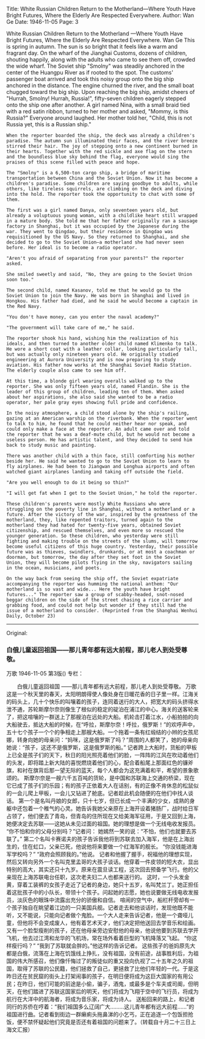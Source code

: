 Title: White Russian Children Return to the Motherland—Where Youth Have Bright Futures, Where the Elderly Are Respected Everywhere.
Author: Wan Ge
Date: 1946-11-05
Page: 3

White Russian Children Return to the Motherland
    —Where Youth Have Bright Futures, Where the Elderly Are Respected Everywhere.
    Wan Ge
    This is spring in autumn. The sun is so bright that it feels like a warm and fragrant day. On the wharf of the Jianghai Customs, dozens of children, shouting happily, along with the adults who came to see them off, crowded the wide wharf. The Soviet ship "Smolny" was steadily anchored in the center of the Huangpu River as if rooted to the spot. The customs' passenger boat arrived and took this noisy group onto the big ship anchored in the distance. The engine churned the river, and the small boat chugged toward the big ship. Upon reaching the big ship, amidst cheers of "Hurrah, Smolny! Hurrah, Russia!", fifty-seven children eagerly stepped onto the ship one after another. A girl named Nina, with a small braid tied with a red satin ribbon, turned to her mother and asked, "Mommy, is this Russia?" Everyone around laughed. Her mother told her, "Child, this is not Russia yet, this is a Russian ship."

    When the reporter boarded the ship, the deck was already a children's paradise. The autumn sun illuminated their faces, and the river breeze stirred their hair. The joy of stepping onto a new continent burned in their hearts. Together with the red sickle and axe flag on the stern and the boundless blue sky behind the flag, everyone would sing the praises of this scene filled with peace and hope.

    The "Smolny" is a 6,500-ton cargo ship, a bridge of maritime transportation between China and the Soviet Union. Now it has become a children's paradise. Some children are saying goodbye to adults, while others, like tireless squirrels, are climbing on the deck and diving into the hold. The reporter took the opportunity to chat with some of them.

    The first was a girl named Danya, only seventeen years old, but already a voluptuous young woman, with a childlike heart still wrapped in a mature body. She told me that her father originally ran a sausage factory in Shanghai, but it was occupied by the Japanese during the war. They went to Qingdao, but their residence in Qingdao was requisitioned by the US Navy. So they returned to Shanghai, and she decided to go to the Soviet Union—a motherland she had never seen before. Her ideal is to become a radio operator.

    "Aren't you afraid of separating from your parents?" the reporter asked.

    She smiled sweetly and said, "No, they are going to the Soviet Union soon too."

    The second child, named Kasanov, told me that he would go to the Soviet Union to join the Navy. He was born in Shanghai and lived in Hongkou. His father had died, and he said he would become a captain in the Red Navy.

    "You don't have money, can you enter the naval academy?"

    "The government will take care of me," he said.

    The reporter shook his hand, wishing him the realization of his ideals, and then turned to another older child named Klimenko to talk. He wore a short coat with a leather collar, looking particularly tall, but was actually only nineteen years old. He originally studied engineering at Aurora University and is now preparing to study aviation. His father now works at the Shanghai Soviet Radio Station. The elderly couple also came to see him off.

    At this time, a blonde girl wearing overalls walked up to the reporter. She was only fifteen years old, named Flandin. She is the leader of this group of children, leading ten of them. When asked about her aspirations, she also said she wanted to be a radio operator, her pale gray eyes showing full pride and confidence.

    In the noisy atmosphere, a child stood alone by the ship's railing, gazing at an American warship on the riverbank. When the reporter went to talk to him, he found that he could neither hear nor speak, and could only make a face at the reporter. An adult came over and told the reporter that he was a deaf-mute child, but he would not become a useless person. He has artistic talent, and they decided to send him back to study music and painting.

    There was another child with a thin face, still comforting his mother beside her. He said he wanted to go to the Soviet Union to learn to fly airplanes. He had been to Jiangwan and Longhua airports and often watched giant airplanes landing and taking off outside the field.

    "Are you well enough to do it being so thin?"

    "I will get fat when I get to the Soviet Union," he told the reporter.

    These children's parents were mostly White Russians who were struggling on the poverty line in Shanghai, without a motherland or a future. After the victory of the war, inspired by the greatness of the motherland, they, like repented traitors, turned again to the motherland they had hated for twenty-five years, obtained Soviet citizenship, and rescued themselves, and even more so rescued the younger generation. So these children, who yesterday were still fighting and making trouble on the streets of the slums, will tomorrow become useful citizens of this huge country. Yesterday, their possible future was as thieves, swindlers, drunkards, or at most a coachman or doorman, but tomorrow, the day after they set foot in the Soviet Union, they will become pilots flying in the sky, navigators sailing in the ocean, musicians, and poets.

    On the way back from seeing the ship off, the Soviet expatriate accompanying the reporter was humming the national anthem: "Our motherland is so vast and wide... Here the youth have bright futures..." The reporter saw a group of scabby-headed, snot-nosed beggar children on the side of the street chasing a rice carrier and grabbing food, and could not help but wonder if they still had the issue of a motherland to consider. (Reprinted from the Shanghai Wenhui Daily, October 23)



<hr /> 

Original: 


### 白俄儿童返回祖国——那儿青年都有远大前程，那儿老人到处受尊敬。
万歌
1946-11-05
第3版()
专栏：

　　白俄儿童返回祖国
    ——那儿青年都有远大前程，那儿老人到处受尊敬。
    万歌
    这是一个秋天里的春天，太阳明朗得使人像处身在日暖花香的日子里一样。江海关的码头上，几十个快乐的叫嚷着的孩子，连同着送行的大人，把宽大的码头挤得水泄不通，苏轮斯摩尔奈则像生了根似的稳定的碇泊在浦江的中心。海关的送客轮来了，把这喧嚷的一群送上了那艘泊在远处的大船。机轮击打着江水，小船拍拍的向大船驶去，抵达大船的时候，在“呼拉，斯摩尔奈！呼拉，俄罗斯！”的欢呼声中，五十七个孩子一个个的争相走上那艘大船。一个拖着一条有红缎结的小辫的女孩尼娜，转身向她的母亲问：“妈咪，这是俄罗斯了吗？”周围的人都笑了，她的母亲向她说：“孩子，这还不是俄罗斯，这是俄罗斯的船。”
    记者跨上大船时，货船的甲板上已全是孩子们的天下，秋日的阳光照亮着他们的脸，一阵阵的江风在吹动着他们的头发，即将踏上新大陆的喜悦燃烧着他们的心，配合着船尾上那面红色的镰斧旗，和衬在旗背后那一望无际的蓝天，每个人都会为这充满着和平，希望的景象歌颂的。
    斯摩尔奈是一艘六千五百吨的货轮，是中国和苏联海上交通的桥梁，现在它已成了孩子们的乐园；有的孩子正依着大人在话别，有的正像不肯休息的松鼠似的一会儿爬上甲板，一会儿又钻进了舱底。记者趁此机会随便的在他们中找人谈话。
    第一个是名叫丹娘的女郎，只十七岁，但已长成一个丰满的少女，成熟的身躯中还包着一个稚气的心灵。她告诉我她父亲原在上海开设着猪肠厂，战时给日军占领了，他们便去了青岛，但青岛的住所现在又给美海军征用，于是又回到上海，她便决定去苏联——这她从未见过面的祖国。她的理想是做一个无线电收发报员。
    “你不怕和你的父母分别吗？”记者问：
    她嫣然一笑的说：“不怕，他们也就要去苏联了。”
    第二个名叫卡赛诺夫的孩子告诉我他将到苏联去加入海军，他是在上海出生的，住在虹口，父亲已死，他说他将来要做一个红海军的舰长。
    “你没钱能进海军学校吗？”
    “政府会照顾我的。”他说。
    记者和他握了握手，祝福他的理想实现，然后又转向另外一个名叫克里孟哥的大孩子谈话。他穿着一件皮领的短大衣，显出特别的高大，其实还只十九岁。原来在震旦读工程，这次回去预备学飞行。他的父亲现在上海苏联电台任职，这次老夫妇二人也都来送行的。
    这时，一个头发金黄，穿着工装裤的女孩子走近了记者的身边，她只十五岁，名叫梵兰丁。她正担任着这批孩子中的小队长，带领十个孩子。问起她的志愿，她也说要做无线电收发报员，淡灰色的眼珠中流露出充分的骄傲和自信。
    喧闹的空气中，船栏杆旁却有一个孩子独自在眺望着江边的一只美国兵舰。记者走去和他谈话时，发现他既不能听，又不能说，只能向记者做个鬼脸。一个大人走来告诉记者，他是一个聋哑儿童，但他将不会变成废人，他有着艺术天才，他们决定把他送回去学音乐和绘画。
    又有一个脸型瘦削的孩子，还在他母亲旁边安慰他的母亲，他说他要到苏联去学开飞机，他去过江湾和龙华的飞机场，常在场外看着巨型的飞机降落又飞起。
    “你这样瘦行吗？”
    “我到了苏联就会胖的。”他这样的告诉记者。
    这些孩子的爸妈原先大都是白俄，流落在上海在饥饿线上挣扎，没有祖国，没有前途，战事胜利后，为祖国的伟大所感召，他们像忏悔过了的叛徒似的重又投向仇视了二十五年之久的祖国，取得了苏联的公民籍，他们拯救了自己，更拯救了比他们年轻的一代。于是这昨日还在贫民窟的街头上打架闹事的孩子，在明日便将成为这巨大国家的有用公民；在昨日，他们可能的前途是小偷，骗子，酒鬼，或最多是个车夫或司阍，但明天，在他们踏进了苏联这国家后的明天，他们将成为飞翔于空中的飞行员，将成为航行在大洋中的航海者，将成为音乐家，将成为诗人。
    送船回来的路上，和记者同行的苏侨在哼着：“我们祖国多么辽阔广大………这儿青年都有远大前程……”的祖国进行曲。记者看到街边一群癞痢头拖鼻涕的小乞丐，正在追逐一个包饭担抢饭，便不禁怀疑起他们究竟是否还有着祖国的问题来了。（转载自十月二十三日上海文汇报）
